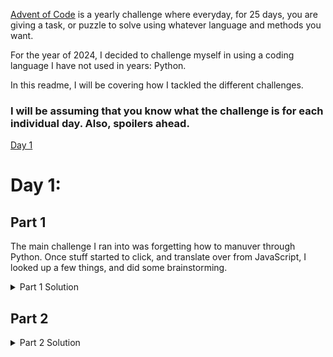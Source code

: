 [Advent of Code](https://adventofcode.com/) is a yearly challenge where everyday, for 25 days, you are giving a task, or puzzle to solve using whatever language and methods you want.

For the year of 2024, I decided to challenge myself in using a coding language I have not used in years: Python.

In this readme, I will be covering how I tackled the different challenges.
### I will be assuming that you know what the challenge is for each individual day. Also, spoilers ahead.
[Day 1](#day1)

<a name="day1"></a>
# Day 1:
## Part 1
The main challenge I ran into was forgetting how to manuver through Python. Once stuff started to click, and translate over from JavaScript, I looked up a few things, and did some brainstorming. 
<Details>
  <Summary>Part 1 Solution</Summary>
  To put the entire list in a text file, open that file up and read it line by line in a for loop. Each line, I would grab the first 5   characters, and store that in it's own list, then grab the last 5 characters, and store that in a separate list. Once that was done, I ran the basic `.sort` function, that is built into Python, on both of the lists.

  Next was to run another loop, this time, iterating through my first list of numbers. I took the index and got the respective number in the second list. I took the absolute value of the difference of numbers, and added that difference into a total sum. That ended day 1, part 1!
</Details>

## Part 2
<Details>
  <Summary>Part 2 Solution</Summary>
  The second part was a lot easier. My solution was just having a nested for loop that would compare the first number in my first list to every number in the second list, then move on. As it went through, if it had the correct number, it would add to a counter, then after each completion of the second list, multiply that counter by the first number. Once again, at the end, add all of the numbers together, and that gave me my solution!
</Details>
